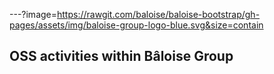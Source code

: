 ---?image=https://rawgit.com/baloise/baloise-bootstrap/gh-pages/assets/img/baloise-group-logo-blue.svg&size=contain

## OSS activities within Bâloise Group
